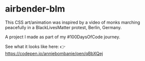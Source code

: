 # airbender-blm


This CSS art/animation was inspired by a video of monks marching peacefully in a BlackLivesMatter protest, Berlin, Germany.

A project I made as part of my #100DaysOfCode journey.

See what it looks like here: 👉 https://codepen.io/anniebombanie/pen/qBbXQej
